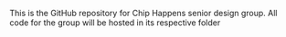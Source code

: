 This is the GitHub repository for Chip Happens senior design group. All code for the group will be hosted in its respective folder
